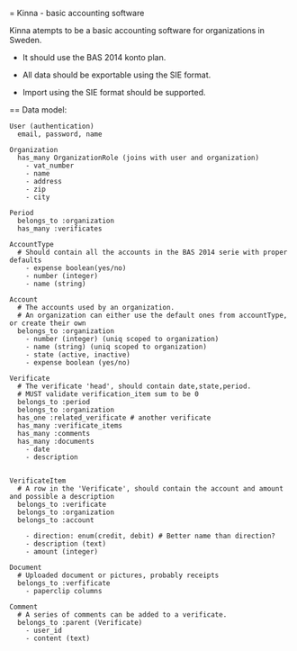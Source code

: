 
= Kinna - basic accounting software

Kinna atempts to be a basic accounting software for organizations in Sweden.

  - It should use the BAS 2014 konto plan.

  - All data should be exportable using the SIE format.

  - Import using the SIE format should be supported.

== Data model:

    User (authentication)
      email, password, name

    Organization
      has_many OrganizationRole (joins with user and organization)
        - vat_number
        - name
        - address
        - zip
        - city

    Period
      belongs_to :organization
      has_many :verificates

    AccountType
      # Should contain all the accounts in the BAS 2014 serie with proper defaults
        - expense boolean(yes/no)
        - number (integer)
        - name (string)

    Account
      # The accounts used by an organization.
      # An organization can either use the default ones from accountType, or create their own
      belongs_to :organization
        - number (integer) (uniq scoped to organization)
        - name (string) (uniq scoped to organization)
        - state (active, inactive)
        - expense boolean (yes/no)

    Verificate
      # The verificate 'head', should contain date,state,period.
      # MUST validate verification_item sum to be 0
      belongs_to :period
      belongs_to :organization
      has_one :related_verificate # another verificate
      has_many :verificate_items
      has_many :comments
      has_many :documents
        - date
        - description


    VerificateItem
      # A row in the 'Verificate', should contain the account and amount and possible a description
      belongs_to :verificate
      belongs_to :organization
      belongs_to :account

        - direction: enum(credit, debit) # Better name than direction?
        - description (text)
        - amount (integer)

    Document
      # Uploaded document or pictures, probably receipts
      belongs_to :verfificate
        - paperclip columns

    Comment
      # A series of comments can be added to a verificate.
      belongs_to :parent (Verificate)
        - user_id
        - content (text)
